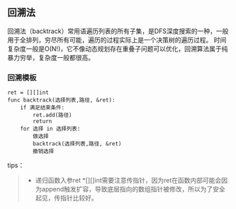 ## 回溯法

回溯法（backtrack）常用语遍历列表的所有子集，是DFS深度搜索的一种，一般用于全排列，穷尽所有可能，遍历的过程实际上是一个决策树的遍历过程。
时间复杂度一般是O(N!)，它不像动态规划存在重叠子问题可以优化，回溯算法属于纯暴力穷举，复杂度一般都很高。

### 回溯模板
```
ret = [][]int
func backtrack(选择列表,路径, &ret):
    if 满足结束条件:
        ret.add(路径)
        return
    for 选择 in 选择列表:
        做选择
        backtrack(选择列表,路径, &ret)
        撤销选择
```

tips：
> * 递归函数入参ret *[][]int需要注意传指针，因为ret在函数内部可能会因为append触发扩容，导致底层指向的数组指针被修改，所以为了安全起见，传指针比较好。
>
>